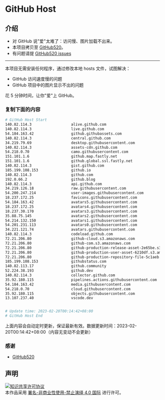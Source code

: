 # GitHub Host
## 介绍
- 对 GitHub 说"爱"太难了：访问慢、图片加载不出来。
- 本项目拷贝至 [GitHub520](https://github.com/521xueweihan/GitHub520)。
- 有问题请提 [GitHub520 issues](https://github.com/521xueweihan/GitHub520/issues/new)

---

本项目无需安装任何程序，通过修改本地 hosts 文件，试图解决：
- GitHub 访问速度慢的问题
- GitHub 项目中的图片显示不出的问题

花 5 分钟时间，让你"爱"上 GitHub。

### 复制下面的内容
```bash
# GitHub Host Start
140.82.114.3                  alive.github.com
140.82.114.3                  live.github.com
54.184.163.42                 github.githubassets.com
140.82.114.3                  central.github.com
34.219.79.69                  desktop.githubusercontent.com
140.82.114.3                  assets-cdn.github.com
54.218.0.70                   camo.githubusercontent.com
151.101.1.6                   github.map.fastly.net
151.101.1.6                   github.global.ssl.fastly.net
140.82.114.3                  gist.github.com
185.199.108.153               github.io
140.82.114.3                  github.com
192.0.66.2                    github.blog
140.82.114.3                  api.github.com
34.219.126.18                 raw.githubusercontent.com
54.200.247.214                user-images.githubusercontent.com
18.237.172.25                 favicons.githubusercontent.com
54.184.163.42                 avatars5.githubusercontent.com
18.237.172.25                 avatars4.githubusercontent.com
18.237.30.170                 avatars3.githubusercontent.com
35.88.75.145                  avatars2.githubusercontent.com
54.214.132.150                avatars1.githubusercontent.com
54.201.231.113                avatars0.githubusercontent.com
34.221.121.74                 avatars.githubusercontent.com
140.82.114.3                  codeload.github.com
72.21.206.80                  github-cloud.s3.amazonaws.com
72.21.206.80                  github-com.s3.amazonaws.com
72.21.206.80                  github-production-release-asset-2e65be.s3.amazonaws.com
72.21.206.80                  github-production-user-asset-6210df.s3.amazonaws.com
72.21.206.80                  github-production-repository-file-5c1aeb.s3.amazonaws.com
185.199.108.153               githubstatus.com
140.82.113.17                 github.community
52.224.38.193                 github.dev
140.82.114.3                  collector.github.com
35.92.180.115                 pipelines.actions.githubusercontent.com
54.184.163.42                 media.githubusercontent.com
54.218.0.70                   cloud.githubusercontent.com
35.92.180.115                 objects.githubusercontent.com
13.107.237.40                 vscode.dev


# Update time: 2023-02-20T00:14:42+08:00
# GitHub Host End

```
上面内容会自动定时更新，保证最新有效。数据更新时间：2023-02-20T00:14:42+08:00（内容无变动不会更新）

### 感谢

- [GitHub520](https://github.com/521xueweihan/GitHub520)

## 声明
<a rel="license" href="https://creativecommons.org/licenses/by-nc-nd/4.0/deed.zh"><img alt="知识共享许可协议" style="border-width: 0" src="https://licensebuttons.net/l/by-nc-nd/4.0/88x31.png"></a><br>本作品采用 <a rel="license" href="https://creativecommons.org/licenses/by-nc-nd/4.0/deed.zh">署名-非商业性使用-禁止演绎 4.0 国际</a> 进行许可。